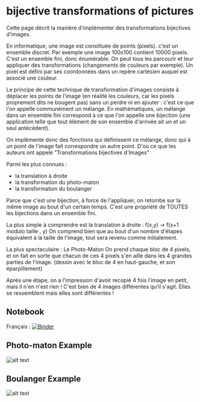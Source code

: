 # bijective transformations of pictures

Cette page décrit la manière d'implémenter des transformations bijectives d'images.

En informatique, une image est constituée de points (pixels). c'est un
ensemble discret. Par exemple une image 100x100 contient 10000
pixels. C'est un ensemble fini, donc énumérable. On peut tous les
parcourir et leur appliquer des transformations (changements de couleurs par exemple). Un pixel est défini par ses
coordonnées dans un repère cartésien auquel est associé une couleur. 


Le principe de cette technique de transformation d'images consiste à
déplacer les points de l'image (en réalité les couleurs, car les
pixels proprement dits ne bougent pas) sans un perdre ni en ajouter :
c'est ce que l'on appelle communément un mélange. En mathématiques, un
mélange dans un ensemble fini correspond à ce que l'on appelle une
bijection (une application telle que tout élément de son ensemble
d'arrivée ait un et un seul antécédent).

On implémente donc des fonctions qui définissent ce mélange, donc qui à un
point de l'image fait correspondre un autre point.  D'où ce que les
auteurs ont appelé "Transformations bijectives d'Images" 

Parmi les plus connues :
- la translation à droite
- la transformation du photo-maton
- la transformation du boulanger


Parce que c'est une bijection, à force de l'appliquer, on retombe sur
la même image au bout d'un certain temps. C'est une propriété de
TOUTES les bijections dans un ensemble fini. 

La plus simple à comprendre est la translation à droite :
f(x,y) -> f(x+1 modulo taille , y) On comprend bien que au bout d'un nombre
d'étapes équivalent à la taille de l'image, tout sera revenu comme
initialement.

La plus spectaculaire : Le Photo-Maton
On prend chaque bloc de 4 pixels, et on fait en sorte que chacun de
ces 4 pixels s'en aille dans les 4 grandes parties de l'image.
(dessin avec le bloc de 4 en haut-gauche, et son éparpillement)

Après une étape, on a l'impression d'avoir recopié 4 fois l'image en
petit, mais il n'en n'est rien ! C'est bien de 4 images différentes
qu'il s'agit. Elles se ressemblent mais elles sont différentes ! 

## Notebook
Français : [![Binder](https://mybinder.org/badge_logo.svg)](https://mybinder.org/v2/gh/cristal-smac/photobooth.git/main?filepath=photobooth_fr.ipynb)


## Photo-maton Example
![alt text](pics/joconde_patchwork.png)

## Boulanger Example
![alt text](pics/chambord_patchwork.png)
